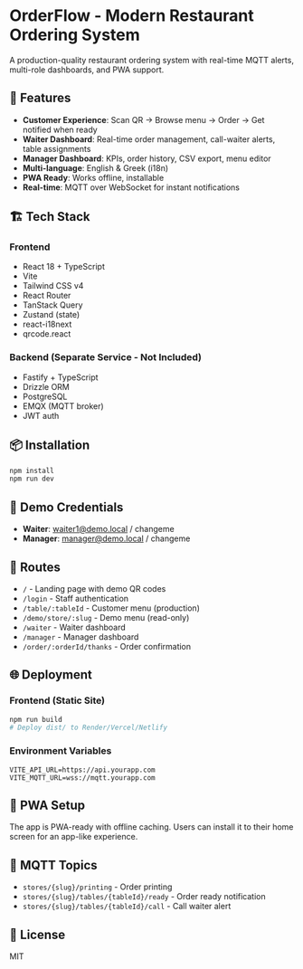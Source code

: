 # OrderFlow - Modern Restaurant Ordering System

A production-quality restaurant ordering system with real-time MQTT alerts, multi-role dashboards, and PWA support.

## 🚀 Features

- **Customer Experience**: Scan QR → Browse menu → Order → Get notified when ready
- **Waiter Dashboard**: Real-time order management, call-waiter alerts, table assignments
- **Manager Dashboard**: KPIs, order history, CSV export, menu editor
- **Multi-language**: English & Greek (i18n)
- **PWA Ready**: Works offline, installable
- **Real-time**: MQTT over WebSocket for instant notifications

## 🏗️ Tech Stack

### Frontend
- React 18 + TypeScript
- Vite
- Tailwind CSS v4
- React Router
- TanStack Query
- Zustand (state)
- react-i18next
- qrcode.react

### Backend (Separate Service - Not Included)
- Fastify + TypeScript
- Drizzle ORM
- PostgreSQL
- EMQX (MQTT broker)
- JWT auth

## 📦 Installation

```bash
npm install
npm run dev
```

## 🔐 Demo Credentials

- **Waiter**: waiter1@demo.local / changeme
- **Manager**: manager@demo.local / changeme

## 🎯 Routes

- `/` - Landing page with demo QR codes
- `/login` - Staff authentication
- `/table/:tableId` - Customer menu (production)
- `/demo/store/:slug` - Demo menu (read-only)
- `/waiter` - Waiter dashboard
- `/manager` - Manager dashboard
- `/order/:orderId/thanks` - Order confirmation

## 🌐 Deployment

### Frontend (Static Site)
```bash
npm run build
# Deploy dist/ to Render/Vercel/Netlify
```

### Environment Variables
```
VITE_API_URL=https://api.yourapp.com
VITE_MQTT_URL=wss://mqtt.yourapp.com
```

## 📱 PWA Setup

The app is PWA-ready with offline caching. Users can install it to their home screen for an app-like experience.

## 🔔 MQTT Topics

- `stores/{slug}/printing` - Order printing
- `stores/{slug}/tables/{tableId}/ready` - Order ready notification
- `stores/{slug}/tables/{tableId}/call` - Call waiter alert

## 📄 License

MIT

